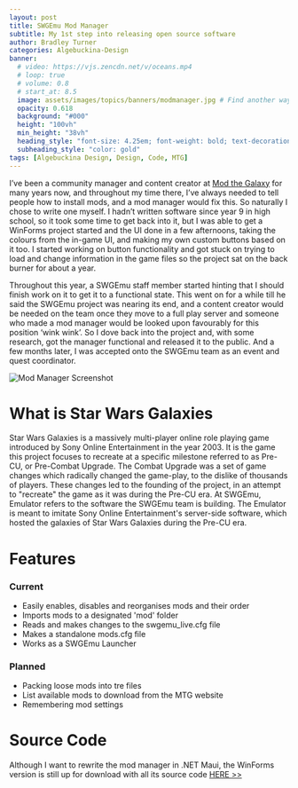 ```yaml
---
layout: post
title: SWGEmu Mod Manager
subtitle: My 1st step into releasing open source software
author: Bradley Turner
categories: Algebuckina-Design
banner:
  # video: https://vjs.zencdn.net/v/oceans.mp4
  # loop: true
  # volume: 0.8
  # start_at: 8.5
  image: assets/images/topics/banners/modmanager.jpg # Find another way of highlighting the program, as well as VSStudio for the main image. Maybe the 2 screens like https://devlopr.netlify.app/#/
  opacity: 0.618
  background: "#000"
  height: "100vh"
  min_height: "38vh"
  heading_style: "font-size: 4.25em; font-weight: bold; text-decoration: underline"
  subheading_style: "color: gold"
tags: [Algebuckina Design, Design, Code, MTG]
---
```

I’ve been a community manager and content creator at [Mod the Galaxy](mtg) for many years now, and throughout my time there, I’ve always needed to tell people how to install mods, and a mod manager would fix this. So naturally I chose to write one myself. I hadn’t written software since year 9 in high school, so it took some time to get back into it, but I was able to get a WinForms project started and the UI done in a few afternoons, taking the colours from the in-game UI, and making my own custom buttons based on it too. I started working on button functionality and got stuck on trying to load and change information in the game files so the project sat on the back burner for about a year.

Throughout this year, a SWGEmu staff member started hinting that I should finish work on it to get it to a functional state. This went on for a while till he said the SWGEmu project was nearing its end, and a content creator would be needed on the team once they move to a full play server and someone who made a mod manager would be looked upon favourably for this position ‘wink wink’. So I dove back into the project and, with some research, got the manager functional and released it to the public. And a few months later, I was accepted onto the SWGEmu team as an event and quest coordinator.

![Mod Manager Screenshot](/portfolio/assets/images/topics/content/mod.png)

# What is Star Wars Galaxies

Star Wars Galaxies is a massively multi-player online role playing game introduced by Sony Online Entertainment in the year 2003. It is the game this project focuses to recreate at a specific milestone referred to as Pre-CU, or Pre-Combat Upgrade. The Combat Upgrade was a set of game changes which radically changed the game-play, to the dislike of thousands of players. These changes led to the founding of the project, in an attempt to "recreate" the game as it was during the Pre-CU era. At SWGEmu, Emulator refers to the software the SWGEmu team is building. The Emulator is meant to imitate Sony Online Entertainment's server-side software, which hosted the galaxies of Star Wars Galaxies during the Pre-CU era.

# Features
### Current
* Easily enables, disables and reorganises mods and their order
* Imports mods to a designated 'mod' folder
* Reads and makes changes to the swgemu_live.cfg file
* Makes a standalone mods.cfg file
* Works as a SWGEmu Launcher

### Planned
* Packing loose mods into tre files
* List available mods to download from the MTG website
* Remembering mod settings

# Source Code

Although I want to rewrite the mod manager in .NET Maui, the WinForms version is still up for download with all its source code [HERE >>](code)

[mtg]: https://modthegalaxy.com/index.php?resources/&creator_id=5766
[code]: https://github.com/algebuckina/mtg-mod-manager